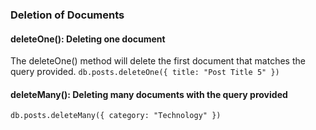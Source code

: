 ### Deletion of Documents

#### deleteOne(): Deleting one document
The deleteOne() method will delete the first document that matches the query provided.
```db.posts.deleteOne({ title: "Post Title 5" })```

#### deleteMany(): Deleting many documents with the query provided
```db.posts.deleteMany({ category: "Technology" })```


